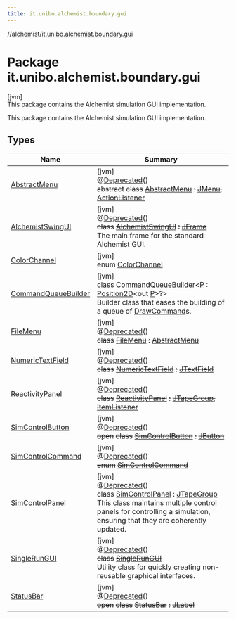 ```yaml
---
title: it.unibo.alchemist.boundary.gui
---
```

//[alchemist](../../index.html)/[it.unibo.alchemist.boundary.gui](index.html)



# Package it.unibo.alchemist.boundary.gui



[jvm]\
This package contains the Alchemist simulation GUI implementation.



This package contains the Alchemist simulation GUI implementation.



## Types


| Name | Summary |
|---|---|
| [AbstractMenu](-abstract-menu/index.html) | [jvm]<br>@[Deprecated](https://docs.oracle.com/javase/8/docs/api/java/lang/Deprecated.html)()<br>~~abstract~~ ~~class~~ [~~AbstractMenu~~](-abstract-menu/index.html) ~~:~~ [~~JMenu~~](https://docs.oracle.com/javase/8/docs/api/javax/swing/JMenu.html)~~,~~ [~~ActionListener~~](https://docs.oracle.com/javase/8/docs/api/java/awt/event/ActionListener.html) |
| [AlchemistSwingUI](-alchemist-swing-u-i/index.html) | [jvm]<br>@[Deprecated](https://docs.oracle.com/javase/8/docs/api/java/lang/Deprecated.html)()<br>~~class~~ [~~AlchemistSwingUI~~](-alchemist-swing-u-i/index.html) ~~:~~ [~~JFrame~~](https://docs.oracle.com/javase/8/docs/api/javax/swing/JFrame.html)<br>The main frame for the standard Alchemist GUI. |
| [ColorChannel](-color-channel/index.html) | [jvm]<br>enum [ColorChannel](-color-channel/index.html) |
| [CommandQueueBuilder](-command-queue-builder/index.html) | [jvm]<br>class [CommandQueueBuilder](-command-queue-builder/index.html)<[P](-command-queue-builder/index.html) : [Position2D](../it.unibo.alchemist.model.interfaces/-position2-d/index.html)<out [P](../it.unibo.alchemist.boundary.gui.effects.json/-effect-serializer/effect-from-file.html)>?><br>Builder class that eases the building of a queue of [DrawCommand](../it.unibo.alchemist.boundary.interfaces/-draw-command/index.html)s. |
| [FileMenu](-file-menu/index.html) | [jvm]<br>@[Deprecated](https://docs.oracle.com/javase/8/docs/api/java/lang/Deprecated.html)()<br>~~class~~ [~~FileMenu~~](-file-menu/index.html) ~~:~~ [~~AbstractMenu~~](-abstract-menu/index.html) |
| [NumericTextField](-numeric-text-field/index.html) | [jvm]<br>@[Deprecated](https://docs.oracle.com/javase/8/docs/api/java/lang/Deprecated.html)()<br>~~class~~ [~~NumericTextField~~](-numeric-text-field/index.html) ~~:~~ [~~JTextField~~](https://docs.oracle.com/javase/8/docs/api/javax/swing/JTextField.html) |
| [ReactivityPanel](-reactivity-panel/index.html) | [jvm]<br>@[Deprecated](https://docs.oracle.com/javase/8/docs/api/java/lang/Deprecated.html)()<br>~~class~~ [~~ReactivityPanel~~](-reactivity-panel/index.html) ~~:~~ [~~JTapeGroup~~](../it.unibo.alchemist.boundary.gui.tape/-j-tape-group/index.html)~~,~~ [~~ItemListener~~](https://docs.oracle.com/javase/8/docs/api/java/awt/event/ItemListener.html) |
| [SimControlButton](-sim-control-button/index.html) | [jvm]<br>@[Deprecated](https://docs.oracle.com/javase/8/docs/api/java/lang/Deprecated.html)()<br>~~open~~ ~~class~~ [~~SimControlButton~~](-sim-control-button/index.html) ~~:~~ [~~JButton~~](https://docs.oracle.com/javase/8/docs/api/javax/swing/JButton.html) |
| [SimControlCommand](-sim-control-command/index.html) | [jvm]<br>@[Deprecated](https://docs.oracle.com/javase/8/docs/api/java/lang/Deprecated.html)()<br>~~enum~~ [~~SimControlCommand~~](-sim-control-command/index.html) |
| [SimControlPanel](-sim-control-panel/index.html) | [jvm]<br>@[Deprecated](https://docs.oracle.com/javase/8/docs/api/java/lang/Deprecated.html)()<br>~~class~~ [~~SimControlPanel~~](-sim-control-panel/index.html) ~~:~~ [~~JTapeGroup~~](../it.unibo.alchemist.boundary.gui.tape/-j-tape-group/index.html)<br>This class maintains multiple control panels for controlling a simulation, ensuring that they are coherently updated. |
| [SingleRunGUI](-single-run-g-u-i/index.html) | [jvm]<br>@[Deprecated](https://docs.oracle.com/javase/8/docs/api/java/lang/Deprecated.html)()<br>~~class~~ [~~SingleRunGUI~~](-single-run-g-u-i/index.html)<br>Utility class for quickly creating non-reusable graphical interfaces. |
| [StatusBar](-status-bar/index.html) | [jvm]<br>@[Deprecated](https://docs.oracle.com/javase/8/docs/api/java/lang/Deprecated.html)()<br>~~open~~ ~~class~~ [~~StatusBar~~](-status-bar/index.html) ~~:~~ [~~JLabel~~](https://docs.oracle.com/javase/8/docs/api/javax/swing/JLabel.html) |


